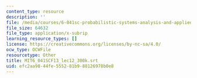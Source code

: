 ```yaml
---
content_type: resource
description: ''
file: /media/courses/6-041sc-probabilistic-systems-analysis-and-applied-probability-fall-2013/efc2aa9844fe555281b988126978b0e8_MIT6_041SCF13_lec12_300k.vtt
file_size: 64632
file_type: application/x-subrip
learning_resource_types: []
license: https://creativecommons.org/licenses/by-nc-sa/4.0/
ocw_type: OCWFile
resourcetype: Other
title: MIT6_041SCF13_lec12_300k.srt
uid: efc2aa98-44fe-5552-81b9-88126978b0e8
---
```

